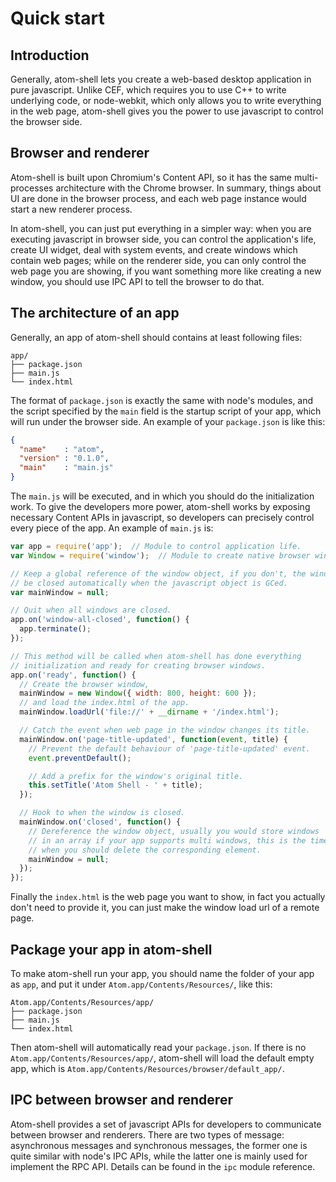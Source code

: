 # Quick start

## Introduction

Generally, atom-shell lets you create a web-based desktop application in pure
javascript. Unlike CEF, which requires you to use C++ to write underlying
code, or node-webkit, which only allows you to write everything in the web
page, atom-shell gives you the power to use javascript to control the browser
side.

## Browser and renderer

Atom-shell is built upon Chromium's Content API, so it has the same
multi-processes architecture with the Chrome browser. In summary, things about
UI are done in the browser process, and each web page instance would start a
new renderer process.

In atom-shell, you can just put everything in a simpler way: when you are
executing javascript in browser side, you can control the application's life,
create UI widget, deal with system events, and create windows which contain
web pages; while on the renderer side, you can only control the web page you
are showing, if you want something more like creating a new window, you should
use IPC API to tell the browser to do that.

## The architecture of an app

Generally, an app of atom-shell should contains at least following files:

```text
app/
├── package.json
├── main.js
└── index.html
```

The format of `package.json` is exactly the same with node's modules, and the
script specified by the `main` field is the startup script of your app, which
will run under the browser side. An example of your `package.json` is like
this:

```json
{
  "name"    : "atom",
  "version" : "0.1.0",
  "main"    : "main.js"
}
```

The `main.js` will be executed, and in which you should do the initialization
work. To give the developers more power, atom-shell works by exposing
necessary Content APIs in javascript, so developers can precisely control
every piece of the app. An example of `main.js` is:

```javascript
var app = require('app');  // Module to control application life.
var Window = require('window');  // Module to create native browser window.

// Keep a global reference of the window object, if you don't, the window will
// be closed automatically when the javascript object is GCed.
var mainWindow = null;

// Quit when all windows are closed.
app.on('window-all-closed', function() {
  app.terminate();
});

// This method will be called when atom-shell has done everything
// initialization and ready for creating browser windows.
app.on('ready', function() {
  // Create the browser window,
  mainWindow = new Window({ width: 800, height: 600 });
  // and load the index.html of the app.
  mainWindow.loadUrl('file://' + __dirname + '/index.html');

  // Catch the event when web page in the window changes its title.
  mainWindow.on('page-title-updated', function(event, title) {
    // Prevent the default behaviour of 'page-title-updated' event.
    event.preventDefault();

    // Add a prefix for the window's original title.
    this.setTitle('Atom Shell - ' + title);
  });

  // Hook to when the window is closed.
  mainWindow.on('closed', function() {
    // Dereference the window object, usually you would store windows
    // in an array if your app supports multi windows, this is the time
    // when you should delete the corresponding element.
    mainWindow = null;
  });
});
```

Finally the `index.html` is the web page you want to show, in fact you
actually don't need to provide it, you can just make the window load url of a
remote page.

## Package your app in atom-shell

To make atom-shell run your app, you should name the folder of your app as
`app`, and put it under `Atom.app/Contents/Resources/`, like this:

```text
Atom.app/Contents/Resources/app/
├── package.json
├── main.js
└── index.html
```

Then atom-shell will automatically read your `package.json`. If there is no
`Atom.app/Contents/Resources/app/`, atom-shell will load the default empty
app, which is `Atom.app/Contents/Resources/browser/default_app/`.

## IPC between browser and renderer

Atom-shell provides a set of javascript APIs for developers to communicate
between browser and renderers. There are two types of message: asynchronous
messages and synchronous messages, the former one is quite similar with node's
IPC APIs, while the latter one is mainly used for implement the RPC API.
Details can be found in the `ipc` module reference.
